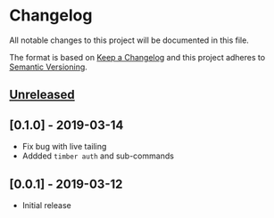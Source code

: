 # Changelog

All notable changes to this project will be documented in this file.

The format is based on [Keep a Changelog](http://keepachangelog.com/en/1.0.0/)
and this project adheres to [Semantic Versioning](http://semver.org/spec/v2.0.0.html).

## [Unreleased]

## [0.1.0] - 2019-03-14

- Fix bug with live tailing
- Addded `timber auth` and sub-commands

## [0.0.1] - 2019-03-12

- Initial release

[Unreleased]: https://github.com/timberio/cli/compare/v0.0.1...HEAD